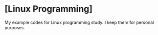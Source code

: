 # [Linux Programming]
My example codes for Linux programming study. I keep them for personal purposes.
